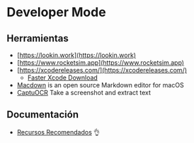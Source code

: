 # Developer Mode

## Herramientas


* [https://lookin.work](https://lookin.work)
* [https://www.rocketsim.app](https://www.rocketsim.app)
* [https://xcodereleases.com/](https://xcodereleases.com/)
	* [Faster Xcode Download ](https://medium.com/developerinsider/download-xcode-and-other-developer-tools-up-to-16-times-faster-49997fe708f2)
* [Macdown](https://macdown.uranusjr.com) is an open source Markdown editor for macOS
* [CaptuOCR](https://github.com/carlos-chaguendo/capture-ocr) Take a screenshot and extract text


## Documentación

* [Recursos Recomendados](recursos.md) :ok_hand: 
